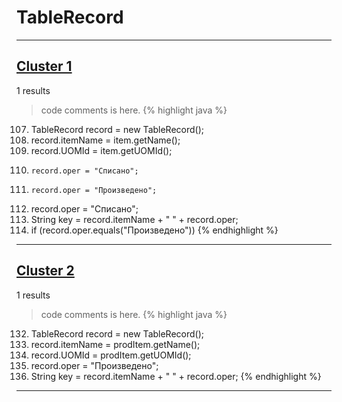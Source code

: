 # TableRecord

***

## [Cluster 1](./1)
1 results
> code comments is here.
{% highlight java %}
107. TableRecord record = new TableRecord();
108. record.itemName = item.getName();
109. record.UOMId = item.getUOMId();
112.     record.oper = "Списано";
114.     record.oper = "Произведено";
116.   record.oper = "Списано";
118. String key = record.itemName + " " + record.oper;
121.   if (record.oper.equals("Произведено"))
{% endhighlight %}

***

## [Cluster 2](./2)
1 results
> code comments is here.
{% highlight java %}
132. TableRecord record = new TableRecord();
133. record.itemName = prodItem.getName();
136. record.UOMId = prodItem.getUOMId();
137. record.oper = "Произведено";
138. String key = record.itemName + " " + record.oper;
{% endhighlight %}

***

